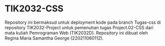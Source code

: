 # TIK2032-CSS
Repository ini bermaksud untuk deployment kode pada branch Tugas-css di repository TIK2032-Project untuk pemenuhan tugas Project.02-CSS dari mata kuliah Pemrograman Web (TIK2032D). Repository ini dibuat oleh Regina Maria Samantha George (220211060112).
